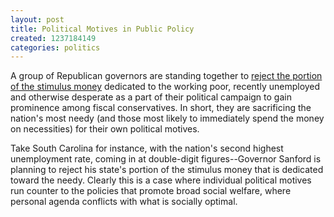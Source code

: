 ```yaml
---
layout: post
title: Political Motives in Public Policy
created: 1237184149
categories: politics
---
```

A group of Republican governors are standing together to [reject the portion of the stimulus money](http://www.usatoday.com/news/nation/2009-03-15-unemployment_N.htm) dedicated to the working poor, recently unemployed and otherwise desperate as a part of their political campaign to gain prominence among fiscal conservatives. In short, they are sacrificing the nation's most needy (and those most likely to immediately spend the money on necessities) for their own political motives.

Take South Carolina for instance, with the nation's second highest unemployment rate, coming in at double-digit figures--Governor Sanford is planning to reject his state's portion of the stimulus money that is dedicated toward the needy. Clearly this is a case where individual political motives run counter to the policies that promote broad social welfare, where personal agenda conflicts with what is socially optimal.
